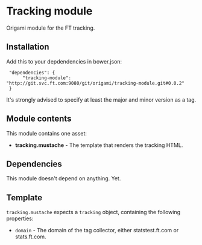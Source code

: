 # Tracking module

Origami module for the FT tracking.

## Installation

Add this to your depdendencies in bower.json:

     "dependencies": {
          "tracking-module": "http://git.svc.ft.com:9080/git/origami/tracking-module.git#0.0.2"
     }

It's strongly advised to specify at least the major and minor version as a tag.

## Module contents

This module contains one asset:

* **tracking.mustache** - The template that renders the tracking HTML.

## Dependencies

This module doesn't depend on anything. Yet.

## Template

`tracking.mustache` expects a `tracking` object, containing the following properties:

* `domain` - The domain of the tag collector, either statstest.ft.com or stats.ft.com.